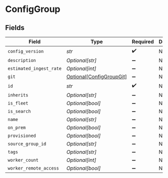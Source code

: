 # ConfigGroup


## Fields

| Field                                                             | Type                                                              | Required                                                          | Description                                                       |
| ----------------------------------------------------------------- | ----------------------------------------------------------------- | ----------------------------------------------------------------- | ----------------------------------------------------------------- |
| `config_version`                                                  | *str*                                                             | :heavy_check_mark:                                                | N/A                                                               |
| `description`                                                     | *Optional[str]*                                                   | :heavy_minus_sign:                                                | N/A                                                               |
| `estimated_ingest_rate`                                           | *Optional[int]*                                                   | :heavy_minus_sign:                                                | N/A                                                               |
| `git`                                                             | [Optional[ConfigGroupGit]](../../models/shared/configgroupgit.md) | :heavy_minus_sign:                                                | N/A                                                               |
| `id`                                                              | *str*                                                             | :heavy_check_mark:                                                | N/A                                                               |
| `inherits`                                                        | *Optional[str]*                                                   | :heavy_minus_sign:                                                | N/A                                                               |
| `is_fleet`                                                        | *Optional[bool]*                                                  | :heavy_minus_sign:                                                | N/A                                                               |
| `is_search`                                                       | *Optional[bool]*                                                  | :heavy_minus_sign:                                                | N/A                                                               |
| `name`                                                            | *Optional[str]*                                                   | :heavy_minus_sign:                                                | N/A                                                               |
| `on_prem`                                                         | *Optional[bool]*                                                  | :heavy_minus_sign:                                                | N/A                                                               |
| `provisioned`                                                     | *Optional[bool]*                                                  | :heavy_minus_sign:                                                | N/A                                                               |
| `source_group_id`                                                 | *Optional[str]*                                                   | :heavy_minus_sign:                                                | N/A                                                               |
| `tags`                                                            | *Optional[str]*                                                   | :heavy_minus_sign:                                                | N/A                                                               |
| `worker_count`                                                    | *Optional[int]*                                                   | :heavy_minus_sign:                                                | N/A                                                               |
| `worker_remote_access`                                            | *Optional[bool]*                                                  | :heavy_minus_sign:                                                | N/A                                                               |